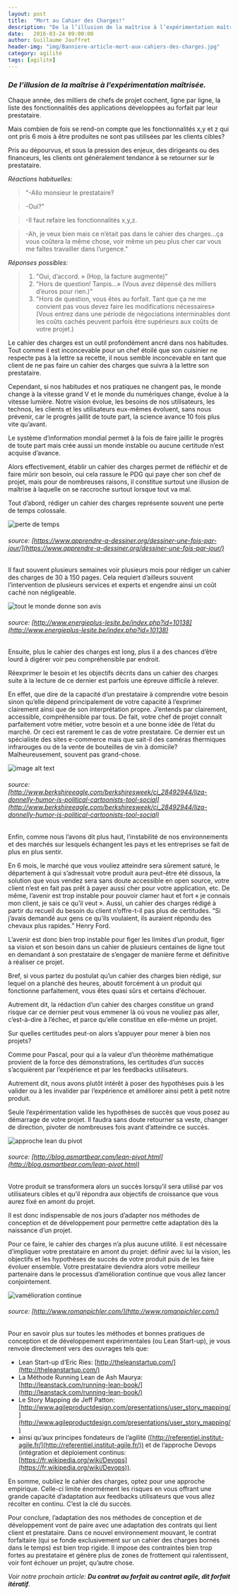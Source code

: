 ```yaml
---
layout: post
title:  "Mort au Cahier des Charges!"
description: "De la l’illusion de la maîtrise à l’expérimentation maîtrisée"
date:   2016-03-24 09:00:00
author: Guillaume Jauffret
header-img: "img/Banniere-article-mort-aux-cahiers-des-charges.jpg"
category: agilité
tags: [agilite]
---
```



### *__De l’illusion de la maîtrise à l’expérimentation maîtrisée.__*

<!--more-->

Chaque année, des milliers de chefs de projet cochent, ligne par ligne, la liste des fonctionnalités des applications développées au forfait par leur prestataire.

Mais combien de fois se rend-on compte que les fonctionnalités x,y et z qui ont pris 6 mois à être produites ne sont pas utilisées par les clients cibles? 

Pris au dépourvus, et sous la pression des enjeux, des dirigeants ou des financeurs, les clients ont généralement tendance à se retourner sur le prestataire.

*Réactions habituelles:* 

> "-Allo monsieur le prestataire?

> -Oui?"

> -Il faut refaire les fonctionnalités x,y,z.

> -Ah, je veux bien mais ce n’était pas dans le cahier des charges...ça vous coûtera la même chose, voir même un peu plus cher car vous me faîtes travailler dans l’urgence."

_Réponses possibles:_

> 1. "Oui, d’accord. » (Hop, la facture augmente)"
> 2. "Hors de question! Tanpis...» (Vous avez dépensé des milliers d’euros pour rien.)"
> 3. "Hors de question, vous êtes au forfait. Tant que ça ne me convient pas vous devez faire les modifications nécessaires» (Vous entrez dans une période de négociations interminables dont les coûts cachés peuvent parfois être supérieurs aux coûts de votre projet.)

Le cahier des charges est un outil profondément ancré dans nos habitudes. Tout comme il est inconcevable pour un chef étoilé que son cuisinier ne respecte pas à la lettre sa recette, il nous semble inconcevable en tant que client de ne pas faire un cahier des charges que suivra à la lettre son prestataire. 

Cependant, si nos habitudes et nos pratiques ne changent pas, le monde change à la vitesse grand V et le monde du numériques change, évolue à la vitesse lumière. 
Notre vision évolue, les besoins de nos utilisateurs, les technos, les clients et les utilisateurs eux-mêmes évoluent, sans nous prévenir, car le progrès jaillit de toute part, la science avance 10 fois plus vite qu’avant. 

Le système d’information mondial permet à la fois de faire jaillir le progrès de toute part mais crée aussi un monde instable ou aucune certitude n’est acquise d’avance.

Alors effectivement, établir un cahier des charges permet de réfléchir et de faire mûrir son besoin, oui cela rassure le PDG qui paye cher son chef de projet, mais pour de nombreuses raisons, il constitue surtout une illusion de maîtrise à laquelle on se raccroche surtout lorsque tout va mal.


Tout d’abord, rédiger un cahier des charges représente souvent une perte de temps colossale. 

![perte de temps](http://nsa37.casimages.com/img/2016/03/24/160324014713517844.jpg)
###### _source: [https://www.apprendre-a-dessiner.org/dessiner-une-fois-par-jour/](https://www.apprendre-a-dessiner.org/dessiner-une-fois-par-jour/)_

Il faut souvent plusieurs semaines voir plusieurs mois pour rédiger un cahier des charges de 30 à 150 pages. Cela requiert d’ailleurs souvent l’intervention de plusieurs services et experts et engendre ainsi un coût caché non négligeable.

![tout le monde donne son avis](http://nsa38.casimages.com/img/2016/03/24/160324114203648838.jpg)
###### _source: [http://www.energieplus-lesite.be/index.php?id=10138](http://www.energieplus-lesite.be/index.php?id=10138)_

Ensuite, plus le cahier des charges est long, plus il a des chances d’être lourd à digérer voir peu compréhensible par endroit.

Réexprimer le besoin et les objectifs décrits dans un cahier des charges suite à la lecture de ce dernier est parfois une épreuve difficile à relever.

En effet, que dire de la capacité d’un prestataire à comprendre votre besoin sinon qu’elle dépend principalement de votre capacité à l’exprimer clairement ainsi que de son interprétation propre. J’entends par clairement, accessible, compréhensible par tous. 
De fait, votre chef de projet connaît parfaitement votre métier, votre besoin et a une bonne idée de l’état du marché. Or ceci est rarement le cas de votre prestataire. Ce dernier est un spécialiste des sites e-commerce mais que sait-il des caméras thermiques infrarouges ou de la vente de bouteilles de vin à domicile? Malheureusement, souvent pas grand-chose.

![image alt text](http://nsa37.casimages.com/img/2016/03/24/160324120108168962.jpg)
###### _source: [http://www.berkshireeagle.com/berkshiresweek/ci_28492944/liza-donnelly-humor-is-political-cartoonists-tool-social](http://www.berkshireeagle.com/berkshiresweek/ci_28492944/liza-donnelly-humor-is-political-cartoonists-tool-social)_

Enfin, comme nous l’avons dit plus haut, l’instabilité de nos environnements et des marchés sur lesquels échangent les pays et les entreprises se fait de plus en plus sentir.

En 6 mois, le marché que vous vouliez atteindre sera sûrement saturé, le département à qui s’adressait votre produit aura peut-être été dissous, la solution que vous vendez sera sans doute accessible en open source, votre client n’est en fait pas prêt à payer aussi cher pour votre application, etc.
De même, l’avenir est trop instable pour pouvoir clamer haut et fort « je connais mon client, je sais ce qu’il veut ». Aussi, un cahier des charges rédigé à partir du recueil du besoin du client n’offre-t-il pas plus de certitudes. “Si j’avais demandé aux gens ce qu’ils voulaient, ils auraient répondu des chevaux plus rapides.” Henry Ford. 

L’avenir est donc bien trop instable pour figer les limites d’un produit, figer sa vision et son besoin dans un cahier de plusieurs centaines de ligne tout en demandant à son prestataire de s’engager de manière ferme et définitive à réaliser ce projet.

Bref, si vous partez du postulat qu’un cahier des charges bien rédigé, sur lequel on a planché des heures, aboutit forcément à un produit qui fonctionne parfaitement, vous êtes quasi sûrs et certains d’échouer. 

Autrement dit, la rédaction d’un cahier des charges constitue un grand risque car ce dernier peut vous emmener là où vous ne vouliez pas aller, c’est-à-dire à l’échec, et parce qu’elle constitue en elle-même un projet.

Sur quelles certitudes peut-on alors s’appuyer pour mener à bien nos projets?

Comme pour Pascal, pour qui a la valeur d’un théorème mathématique provient de la force des démonstrations, les certitudes d’un succès s’acquièrent par l’expérience et par les feedbacks utilisateurs. 

Autrement dit, nous avons plutôt intérêt à poser des hypothèses puis à les valider ou à les invalider par l’expérience et améliorer ainsi petit à petit notre produit.

Seule l’expérimentation valide les hypothèses de succès que vous posez au démarrage de votre projet. Il faudra sans doute retourner sa veste, changer de direction, pivoter de nombreuses fois avant d’atteindre ce succès. 

![approche lean du pivot](http://nsa37.casimages.com/img/2016/03/24/160324115016164939.png)
###### _source: [http://blog.asmartbear.com/lean-pivot.html](http://blog.asmartbear.com/lean-pivot.html)_

Votre produit se transformera alors un succès lorsqu’il sera utilisé par vos utilisateurs cibles et qu’il répondra aux objectifs de croissance que vous aurez fixé en amont du projet.

Il est donc indispensable de nos jours d’adapter nos méthodes de conception et de développement pour permettre cette adaptation dès la naissance d’un projet.

Pour ce faire, le cahier des charges n’a plus aucune utilité. il est nécessaire d’impliquer votre prestataire en amont du projet: définir avec lui la vision, les objectifs et les hypothèses de succès de votre produit puis de les faire évoluer ensemble. Votre prestataire deviendra alors votre meilleur partenaire dans le processus d’amélioration continue que vous allez lancer conjointement.

![vamélioration continue](http://nsa37.casimages.com/img/2016/03/24/160324115624959490.png)
###### _source: [http://www.romanpichler.com/](http://www.romanpichler.com/)_

Pour en savoir plus sur toutes les méthodes et bonnes pratiques de conception et de développement expérimentales (ou Lean Start-up), je vous renvoie directement vers des ouvrages tels que: 

- Lean Start-up d’Eric Ries: [http://theleanstartup.com/](http://theleanstartup.com/)
- La Méthode Running Lean de Ash Maurya: [http://leanstack.com/running-lean-book/](http://leanstack.com/running-lean-book/)
- Le Story Mapping de Jeff Patton: [http://www.agileproductdesign.com/presentations/user_story_mapping/](http://www.agileproductdesign.com/presentations/user_story_mapping/)
- ainsi qu’aux principes fondateurs de l’agilité ([http://referentiel.institut-agile.fr/](http://referentiel.institut-agile.fr/)) et de l’approche Devops (intégration et déploiement continus: [https://fr.wikipedia.org/wiki/Devops](https://fr.wikipedia.org/wiki/Devops)).

En somme, oubliez le cahier des charges, optez pour une approche empirique. Celle-ci limite énormément les risques en vous offrant une grande capacité d’adaptation aux feedbacks utilisateurs que vous allez récolter en continu. C’est la clé du succès.

Pour conclure, l’adaptation des nos méthodes de conception et de développement vont de paire avec une adaptation des contrats qui lient client et prestataire. Dans ce nouvel environnement mouvant, le contrat forfaitaire (qui se fonde exclusivement sur un cahier des charges bornés dans le temps) est bien trop rigide. Il impose des contraintes bien trop fortes au prestataire et génère plus de zones de frottement qui ralentissent, voir font échouer un projet, qu’autre chose.

*Voir notre prochain article: __Du contrat au forfait au contrat agile, dit forfait itératif__.*

